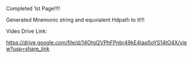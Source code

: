 Completed 1st Page!!!!

Generated Mnemonic string and equvialent Hdpath to it!!!

Video Drive Link:

https://drive.google.com/file/d/14Otgl2VPhFPnbr49kE4taq5oYS14tO4X/view?usp=share_link
